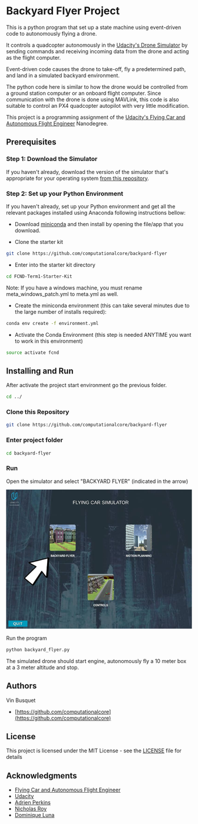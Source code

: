 # Backyard Flyer Project
This is a python program that set up a state machine using event-driven code to autonomously flying a drone.

It controls a quadcopter autonomously in the [Udacity's Drone Simulator](https://github.com/udacity/FCND-Simulator-Releases/releases) by sending commands and receiving incoming data from the drone and acting as the flight computer. 

Event-driven code causes the drone to take-off, fly a predetermined path, and land in a simulated backyard environment.

The python code here is similar to how the drone would be controlled from a ground station computer or an onboard flight computer. 
Since communication with the drone is done using MAVLink, this code is also suitable to control an PX4 quadcopter autopilot with very little modification.

This project is a programming assignment of the [Udacity's Flying Car and Autonomous Flight Engineer](https://www.udacity.com/course/flying-car-nanodegree--nd787) Nanodegree.


## Prerequisites

### Step 1: Download the Simulator
If you haven't already, download the version of the simulator that's appropriate for your operating system [from this repository](https://github.com/udacity/FCND-Simulator-Releases/releases).

### Step 2: Set up your Python Environment

If you haven't already, set up your Python environment and get all the relevant packages installed using Anaconda following instructions bellow:

- Download [miniconda](https://conda.io/miniconda.html) and then install by opening the file/app that you download.

- Clone the starter kit
```sh
git clone https://github.com/computationalcore/backyard-flyer
```
- Enter into the starter kit directory
```sh
cd FCND-Term1-Starter-Kit
```
Note: If you have a windows machine, you must rename meta_windows_patch.yml to meta.yml as well.

- Create the miniconda environment (this can take several minutes due to the large number of installs required):
```sh
conda env create -f environment.yml
```
- Activate the Conda Environment (this step is needed ANYTIME you want to work in this environment) 
```sh
source activate fcnd
```

## Installing and Run

After activate the project start environment go the previous folder.
```sh
cd ../
```

### Clone this Repository
```sh
git clone https://github.com/computationalcore/backyard-flyer
```

### Enter project folder
```sh
cd backyard-flyer
```

### Run

Open the simulator and select "BACKYARD FLYER" (indicated in the arrow)

![](assets/sim.jpg)

Run the program
```sh
python backyard_flyer.py 
```

The simulated drone should start engine, autonomously fly a 10 meter box at a 3 meter altitude and stop.

## Authors
Vin Busquet
* [https://github.com/computationalcore](https://github.com/computationalcore)

## License

This project is licensed under the MIT License - see the [LICENSE](LICENSE) file for details

## Acknowledgments
* [Flying Car and Autonomous Flight Engineer](https://www.udacity.com/course/flying-car-nanodegree--nd787)
* [Udacity](https://www.udacity.com/)
* [Adrien Perkins](https://github.com/adrnp)
* [Nicholas Roy](https://aeroastro.mit.edu/nicholas-roy)
* [Dominique Luna](https://github.com/domluna)





